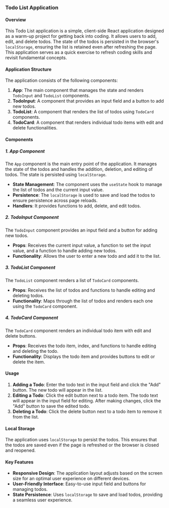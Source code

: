 ### Todo List Application 

#### Overview

This Todo List application is a simple, client-side React application designed as a warm-up project for getting back into coding. It allows users to add, edit, and delete todos. The state of the todos is persisted in the browser's `localStorage`, ensuring the list is retained even after refreshing the page. This application serves as a quick exercise to refresh coding skills and revisit fundamental concepts.

#### Application Structure

The application consists of the following components:

1. **App**: The main component that manages the state and renders `TodoInput` and `TodoList` components.
2. **TodoInput**: A component that provides an input field and a button to add new todos.
3. **TodoList**: A component that renders the list of todos using `TodoCard` components.
4. **TodoCard**: A component that renders individual todo items with edit and delete functionalities.

#### Components

##### 1. App Component

The `App` component is the main entry point of the application. It manages the state of the todos and handles the addition, deletion, and editing of todos. The state is persisted using `localStorage`.

- **State Management**: The component uses the `useState` hook to manage the list of todos and the current input value.
- **Persistence**: The `localStorage` is used to save and load the todos to ensure persistence across page reloads.
- **Handlers**: It provides functions to add, delete, and edit todos.

##### 2. TodoInput Component

The `TodoInput` component provides an input field and a button for adding new todos.

- **Props**: Receives the current input value, a function to set the input value, and a function to handle adding new todos.
- **Functionality**: Allows the user to enter a new todo and add it to the list.

##### 3. TodoList Component

The `TodoList` component renders a list of `TodoCard` components.

- **Props**: Receives the list of todos and functions to handle editing and deleting todos.
- **Functionality**: Maps through the list of todos and renders each one using the `TodoCard` component.

##### 4. TodoCard Component

The `TodoCard` component renders an individual todo item with edit and delete buttons.

- **Props**: Receives the todo item, index, and functions to handle editing and deleting the todo.
- **Functionality**: Displays the todo item and provides buttons to edit or delete the item.

#### Usage

1. **Adding a Todo**: Enter the todo text in the input field and click the "Add" button. The new todo will appear in the list.
2. **Editing a Todo**: Click the edit button next to a todo item. The todo text will appear in the input field for editing. After making changes, click the "Add" button to save the edited todo.
3. **Deleting a Todo**: Click the delete button next to a todo item to remove it from the list.

#### Local Storage

The application uses `localStorage` to persist the todos. This ensures that the todos are saved even if the page is refreshed or the browser is closed and reopened.

#### Key Features

- **Responsive Design**: The application layout adjusts based on the screen size for an optimal user experience on different devices.
- **User-Friendly Interface**: Easy-to-use input field and buttons for managing todos.
- **State Persistence**: Uses `localStorage` to save and load todos, providing a seamless user experience.
